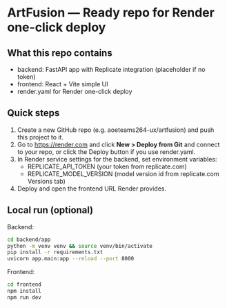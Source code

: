 # ArtFusion — Ready repo for Render one-click deploy

## What this repo contains
- backend: FastAPI app with Replicate integration (placeholder if no token)
- frontend: React + Vite simple UI
- render.yaml for Render one-click deploy

## Quick steps
1. Create a new GitHub repo (e.g. aoeteams264-ux/artfusion) and push this project to it.
2. Go to https://render.com and click **New > Deploy from Git** and connect to your repo, or click the Deploy button if you use render.yaml.
3. In Render service settings for the backend, set environment variables:
   - REPLICATE_API_TOKEN (your token from replicate.com)
   - REPLICATE_MODEL_VERSION (model version id from replicate.com Versions tab)
4. Deploy and open the frontend URL Render provides.

## Local run (optional)
Backend:
```bash
cd backend/app
python -m venv venv && source venv/bin/activate
pip install -r requirements.txt
uvicorn app.main:app --reload --port 8000
```
Frontend:
```bash
cd frontend
npm install
npm run dev
```
